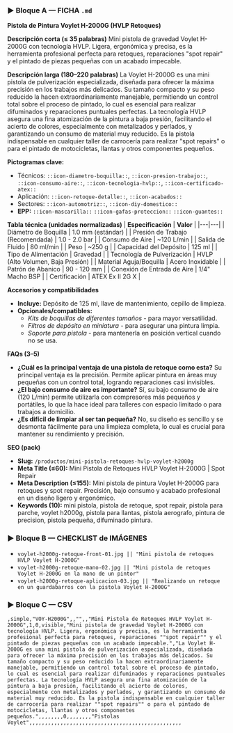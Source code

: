 ### ▶ Bloque A — FICHA `.md`
**Pistola de Pintura Voylet H-2000G (HVLP Retoques)**

**Descripción corta (≤ 35 palabras)**
Mini pistola de gravedad Voylet H-2000G con tecnología HVLP. Ligera, ergonómica y precisa, es la herramienta profesional perfecta para retoques, reparaciones "spot repair" y el pintado de piezas pequeñas con un acabado impecable.

**Descripción larga (180–220 palabras)**
La Voylet H-2000G es una mini pistola de pulverización especializada, diseñada para ofrecer la máxima precisión en los trabajos más delicados. Su tamaño compacto y su peso reducido la hacen extraordinariamente manejable, permitiendo un control total sobre el proceso de pintado, lo cual es esencial para realizar difuminados y reparaciones puntuales perfectas. La tecnología HVLP asegura una fina atomización de la pintura a baja presión, facilitando el acierto de colores, especialmente con metalizados y perlados, y garantizando un consumo de material muy reducido. Es la pistola indispensable en cualquier taller de carrocería para realizar "spot repairs" o para el pintado de motocicletas, llantas y otros componentes pequeños.

**Pictogramas clave:**
- Técnicos: `::icon-diametro-boquilla::`, `::icon-presion-trabajo::`, `::icon-consumo-aire::`, `::icon-tecnologia-hvlp::`, `::icon-certificado-atex::`
- Aplicación: `::icon-retoque-detalle::`, `::icon-acabados::`
- Sectores: `::icon-automotriz::`, `::icon-diy-domestico::`
- **EPP:** `::icon-mascarilla::` `::icon-gafas-proteccion::` `::icon-guantes::`

**Tabla técnica (unidades normalizadas)**
| **Especificación** | **Valor** |
|---|---|
| Diámetro de Boquilla | 1.0 mm (estándar) |
| Presión de Trabajo (Recomendada) | 1.0 - 2.0 bar |
| Consumo de Aire | ~120 L/min |
| Salida de Fluido | 80 ml/min |
| Peso | ~250 g |
| Capacidad del Depósito | 125 ml |
| Tipo de Alimentación | Gravedad |
| Tecnología de Pulverización | HVLP (Alto Volumen, Baja Presión) |
| Material Aguja/Boquilla | Acero Inoxidable |
| Patrón de Abanico | 90 - 120 mm |
| Conexión de Entrada de Aire | 1/4" Macho BSP |
| Certificación | ATEX Ex II 2G X |

**Accesorios y compatibilidades**
- **Incluye:** Depósito de 125 ml, llave de mantenimiento, cepillo de limpieza.
- **Opcionales/compatibles:**
  - *Kits de boquillas de diferentes tamaños* - para mayor versatilidad.
  - *Filtros de depósito en miniatura* - para asegurar una pintura limpia.
  - *Soporte para pistola* - para mantenerla en posición vertical cuando no se usa.

**FAQs (3–5)**
- **¿Cuál es la principal ventaja de una pistola de retoque como esta?** Su principal ventaja es la precisión. Permite aplicar pintura en áreas muy pequeñas con un control total, logrando reparaciones casi invisibles.
- **¿El bajo consumo de aire es importante?** Sí, su bajo consumo de aire (120 L/min) permite utilizarla con compresores más pequeños y portátiles, lo que la hace ideal para talleres con espacio limitado o para trabajos a domicilio.
- **¿Es difícil de limpiar al ser tan pequeña?** No, su diseño es sencillo y se desmonta fácilmente para una limpieza completa, lo cual es crucial para mantener su rendimiento y precisión.

**SEO (pack)**
- **Slug:** `/productos/mini-pistola-retoques-hvlp-voylet-h2000g`
- **Meta Title (≤60):** Mini Pistola de Retoques HVLP Voylet H-2000G | Spot Repair
- **Meta Description (≤155):** Mini pistola de pintura Voylet H-2000G para retoques y spot repair. Precisión, bajo consumo y acabado profesional en un diseño ligero y ergonómico.
- **Keywords (10):** mini pistola, pistola de retoque, spot repair, pistola para parche, voylet h2000g, pistola para llantas, pistola aerografo, pintura de precision, pistola pequeña, difuminado pintura.

### ▶ Bloque B — CHECKLIST de IMÁGENES
- `voylet-h2000g-retoque-front-01.jpg || "Mini pistola de retoques HVLP Voylet H-2000G"`
- `voylet-h2000g-retoque-mano-02.jpg || "Mini pistola de retoques Voylet H-2000G en la mano de un pintor"`
- `voylet-h2000g-retoque-aplicacion-03.jpg || "Realizando un retoque en un guardabarros con la pistola Voylet H-2000G"`

### ▶ Bloque C — CSV
```csv
,simple,"VOY-H2000G",,"",,"Mini Pistola de Retoques HVLP Voylet H-2000G",1,0,visible,"Mini pistola de gravedad Voylet H-2000G con tecnología HVLP. Ligera, ergonómica y precisa, es la herramienta profesional perfecta para retoques, reparaciones ""spot repair"" y el pintado de piezas pequeñas con un acabado impecable.","La Voylet H-2000G es una mini pistola de pulverización especializada, diseñada para ofrecer la máxima precisión en los trabajos más delicados. Su tamaño compacto y su peso reducido la hacen extraordinariamente manejable, permitiendo un control total sobre el proceso de pintado, lo cual es esencial para realizar difuminados y reparaciones puntuales perfectas. La tecnología HVLP asegura una fina atomización de la pintura a baja presión, facilitando el acierto de colores, especialmente con metalizados y perlados, y garantizando un consumo de material muy reducido. Es la pistola indispensable en cualquier taller de carrocería para realizar ""spot repairs"" o para el pintado de motocicletas, llantas y otros componentes pequeños.",,,,,,,,0,,,,,,,,"Pistolas Voylet",,,,,,,,,,,,,,,,,,,,,,,,,,,,,,,,,,,,,,,,,,,,,,,,,
```